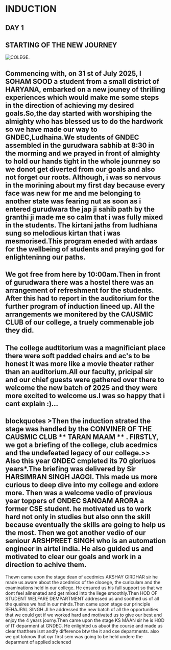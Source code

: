 # INDUCTION
## DAY 1
## STARTING OF THE NEW JOURNEY
![COLEGE.](https://github.com/user-attachments/assets/2c8159a7-c92d-429b-ae07-d5a3a4e9348a)
## Commencing with, on 31 st of July 2025, I **SOHAM SOOD** a student from a small district of HARYANA, embarked on a new jouney of thrilling experiences which would make me some steps in the direction of achieving my desired goals.So,the day started with worshiping the almighty who has blessed us to do the hardwork so we have made our way to GNDEC,Ludhaina.We students of GNDEC assembled in the gurudwara sabhib at 8:30 in the morming and we prayed in front of almighty to hold our hands tight in the whole jounrney so we donot get diverted from our goals and also not forget our roots. Although, i was so nervous in the morining about my first day because every face was new for me and me belonging to another state was fearing nut as soon as i entered gurudwara the jap ji sahib path by the granthi ji made me so calm that i was fully mixed in the students. The kirtani jaths from ludhiana sung so melodious kirtan that i was mesmorised.This program eneded with ardaas for the wellbeing of students and praying god for enlighteninng our paths.

## We got free from here by 10:00am.Then in front of gurudwara there was a hostel there was an arrangement of refreshment for the students. After this had to report in the auditorium for the further program of induction lineed up. All the arrangements we monitered by the CAUSMIC CLUB of our college, a truely commenable job they did.

## The college audtitorium was a magnificiant place there were soft padded chairs and ac's to be honest it was more like a movie theater rather than an auditorium.All our faculty, pricipal sir and our chief guests were gathered over there to welcome the new batch of 2025 and they were more excited to welcome us.I was so happy that i cant explain :)...

## blockquotes >Then the induction strated the stage was handled by the CONVINER OF THE CAUSMIC CLUB ** TARAN MAAM ** . FIRSTLY, we got a briefing of the college, club acedmics and the undefeated legacy of our college.>> Also this year GNDEC cmpleted its 70  gloriuos years*.The briefing was delivered by Sir HARSIMRAN SINGH JAGGI. This made us more curious to deep dive into my college and exlore more. Then was a welcome vedio of previous year toppers of GNDEC SANGAM ARORA a former CSE  student. he motivated us to work hard not only in studies but also onn the skill because eventually the skills are going to help us the most. Then we got another vedio of our seniour ARSHPREET SINGH  who is an automation engineer in airtel india. He also guided us and motivated to clear our goals and work in a direction to achive them.

Thewn came upon the stage dean of acedmics AKSHAY GIRDHAR sir he made us aware about the acedmics of the clooege, the curiculam and the examinations held in our college. He ensured us his full support so that we dont feel alinenated and get mixed into the llege smoothly.Then HOD OF STUDENT WELFARE DEMPARTMENT addressed us and soothed us of all the queires we had in our minds.Then came upon stage our principle  SEHAJPAL SINGH JI he addressed the new batch of all the opportunities that we could get if we worked hard and motivated us to give our best and enjoy the 4 years journy.Then came upon the stage  KS MAAN sir he is HOD of IT deparment at GNDEC. He enlighted us abuot the course and made us clear thatthere isnt andfy difference btw the it and cse departments. also we got toknow that oyr first sem was going to be held undere the deparment of applied scienced 


